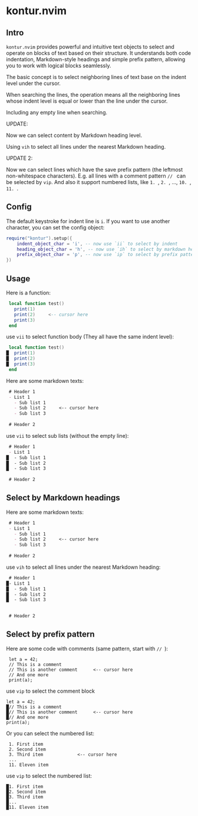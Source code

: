 # kontur.nvim

## Intro

`kontur.nvim` provides powerful and intuitive text objects to select and operate on blocks of text based on their structure. It understands both code indentation, Markdown-style headings and simple prefix pattern, allowing you to work with logical blocks seamlessly.

The basic concept is to select neighboring lines of text base on the indent level under the cursor.

When searching the lines, the operation means all the neighboring lines whose indent level is equal or lower than the line under the cursor.

Including any empty line when searching.

UPDATE:

Now we can select content by Markdown heading level.

Using `vih` to select all lines under the nearest Markdown heading.

UPDATE 2:

Now we can select lines which have the save prefix pattern (the leftmost non-whitespace characters). E.g. all lines with a comment pattern `// ` can be selected by `vip`. And also it support numbered lists, like `1. `, `2. `, ...,  `10. `, `11. `.

## Config

The default keystroke for indent line is `i`. If you want to use another character, you can set the config object:

```lua
require("kontur").setup({
    indent_object_char = 'i', -- now use `ii` to select by indent
    heading_object_char = 'h', -- now use `ih` to select by markdown heading
    prefix_object_char = 'p', -- now use `ip` to select by prefix pattern
})
```

## Usage

Here is a function:

```lua
 local function test()
   print(1)
   print(2)     <-- cursor here
   print(3)
 end
```

use `vii` to select function body (They all have the same indent level):

```lua
 local function test()
█  print(1)
█  print(2)
█  print(3)
 end
```

Here are some markdown texts:

```markdown
 # Header 1
 - List 1
   - Sub list 1
   - Sub list 2     <-- cursor here
   - Sub list 3
 
 # Header 2
```

use `vii` to select sub lists (without the empty line):

```markdown
 # Header 1
 - List 1
█  - Sub list 1
█  - Sub list 2
█  - Sub list 3
 
 # Header 2
```

## Select by Markdown headings

Here are some markdown texts: 

```Markdown
 # Header 1
 - List 1
   - Sub list 1
   - Sub list 2     <-- cursor here
   - Sub list 3
 
 # Header 2
```

use `vih` to select all lines under the nearest Markdown heading:

```Markdown
 # Header 1
█- List 1
█  - Sub list 1
█  - Sub list 2
█  - Sub list 3
 

 # Header 2
```

## Select by prefix pattern

Here are some code with comments (same pattern, start with `// `):

```
 let a = 42;
 // This is a comment
 // This is another comment      <-- cursor here
 // And one more
 print(a);
```

use `vip` to select the comment block 

```
let a = 42;
█// This is a comment
█// This is another comment      <-- cursor here
█// And one more
print(a);
```

Or you can select the numbered list:

```
 1. First item
 2. Second item
 3. Third item             <-- cursor here
 ...
 11. Eleven item
```

use `vip` to select the numbered list:

```
█1. First item
█2. Second item
█3. Third item
█...
█11. Eleven item 
```

